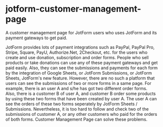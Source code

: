 # jotform-customer-management-page
A customer management page for JotForm users who uses JotForm and its payment gateways to get paid.

JotForm provides lots of payment integrations such as PayPal, PayPal Pro, Stripe, Square, PayU, Authorize.Net, 2Checkout, etc. for the users who create and use donation, subscription and order forms. People who sell products or take donations can use any of these payment gateways and get paid easily. Also, they can see the submissions and payments for each form by the integration of Google Sheets, or JotForm Submissions, or JotForm Sheets, JotForm's new feature.
However, there are no such a platform that users can see the submissions of two or more forms in a same page. For example, there is an user A and s/he has got two different order forms. Also, there is a customer B of user A, and customer B order some products by using these two forms that have been created by user A. The user A can see the orders of these two forms seperately by JotForm Sheets / Submissions. Nevertheless, it is too hard to follow and check two of the submissions of customer A, or any other customers who paid for the orders of both forms. Customer Management Page can solve these problems.
